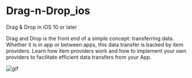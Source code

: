 # Drag-n-Drop_ios
Drag & Drop in iOS 10 or later

Drag and Drop is the front end of a simple concept: transferring data. Whether it is in app or between apps, this data transfer is backed by item providers. Learn how item providers work and how to implement your own providers to facilitate efficient data transfers from your App.

![gif](https://github.com/miraving/Drag-n-Drop_ios/blob/master/screenrecording.gif)
